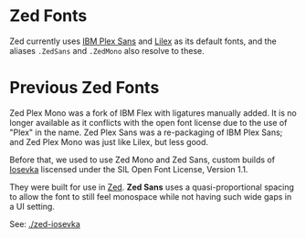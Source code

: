 # Zed Fonts

Zed currently uses [IBM Plex Sans](https://www.ibm.com/plex/) and [Lilex](https://lilex.myrt.co) as its default fonts, and the aliases `.ZedSans` and `.ZedMono` also resolve to these.

# Previous Zed Fonts

Zed Plex Mono was a fork of IBM Flex with ligatures manually added. It is no longer available as it conflicts with the open font license due to the use of "Plex" in the name. Zed Plex Sans was a re-packaging of IBM Plex Sans; and Zed Plex Mono was just like Lilex, but less good.

Before that, we used to use Zed Mono and Zed Sans, custom builds of [Iosevka](https://github.com/be5invis/Iosevka) liscensed under the SIL Open Font License, Version 1.1.

They were built for use in [Zed](https://zed.dev/). **Zed Sans** uses a quasi-proportional spacing to allow the font to still feel monospace while not having such wide gaps in a UI setting.

See: [./zed-iosevka](./zed-iosevka)
